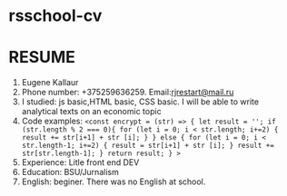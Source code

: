 # rsschool-cv
# RESUME 
1. Eugene Kallaur 
1. Phone number: +375259636259. Email:rjrestart@mail.ru
1. I studied: js basic,HTML basic, CSS basic. I will be able to write analytical texts on an economic topic
1. Code examples: `<const encrypt = (str) => {
let result = '';
if (str.length % 2 === 0){
for (let i = 0; i < str.length; i+=2)
{
result += str[i+1] + str [i];
}
} else {
for (let i = 0; i < str.length-1; i+=2)
{
result = str[i+1] + str [i];
}
result += str[str.length-1];
}
return result;
} >`
1. Experience: Litle front end DEV
1. Education: BSU/Jurnalism
1. English: beginer. There was no English at school.
